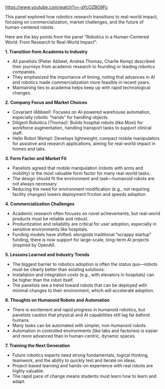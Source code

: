 
https://www.youtube.com/watch?v=-aYcOZBG9Fc

This panel explored how robotics research transitions to real-world impact, focusing on commercialization, market challenges, and the future of human-centered robots.

  

Here are the key points from the panel “Robotics in a Human-Centered World: From Research to Real-World Impact”:

  

**1. Transition from Academia to Industry**

- All panelists (Pieter Abbeel, Andrea Thomaz, Charlie Kemp) described their journeys from academic research to founding or leading robotics companies.
- They emphasized the importance of timing, noting that advances in AI and robotics made commercialization more feasible in recent years.
- Maintaining ties to academia helps keep up with rapid technological changes.

  

**2. Company Focus and Market Choices**

- Covariant (Abbeel): Focuses on AI-powered warehouse automation, especially robotic “hands” for handling objects.
- Diligent Robotics (Thomaz): Builds hospital robots (like Moxi) for workforce augmentation, handling transport tasks to support clinical staff.
- Hello Robot (Kemp): Develops lightweight, compact mobile manipulators for assistive and research applications, aiming for real-world impact in homes and labs.

  

**3. Form Factor and Market Fit**

- Panelists agreed that mobile manipulation (robots with arms and mobility) is the most valuable form factor for many real-world tasks.
- The design should fit the environment and task—humanoid robots are not always necessary.
- Reducing the need for environment modification (e.g., not requiring facility changes) lowers deployment friction and speeds adoption.

  

**4. Commercialization Challenges**

- Academic research often focuses on novel achievements, but real-world products must be reliable and robust.
- Productization and reliability are critical for user adoption, especially in sensitive environments like hospitals.
- Funding models have shifted: alongside traditional “scrappy startup” funding, there is now support for large-scale, long-term AI projects (inspired by OpenAI).

  

**5. Lessons Learned and Industry Trends**

- The biggest barrier to robotics adoption is often the status quo—robots must be clearly better than existing solutions.
- Installation and integration costs (e.g., with elevators in hospitals) can be higher than the robot itself.
- The panelists see a trend toward robots that can be deployed with minimal changes to their environment, which will accelerate adoption.

  

**6. Thoughts on Humanoid Robots and Automation**

- There is excitement and rapid progress in humanoid robotics, but panelists caution that physical and AI capabilities still lag far behind humans.
- Many tasks can be automated with simpler, non-humanoid robots.
- Automation in controlled environments (like labs and factories) is easier and more advanced than in human-centric, dynamic spaces.

  

**7. Training the Next Generation**

- Future robotics experts need strong fundamentals, logical thinking, teamwork, and the ability to quickly test and iterate on ideas.
- Project-based learning and hands-on experience with real robots are highly valuable.
- The rapid pace of change means students must learn how to learn and adapt.